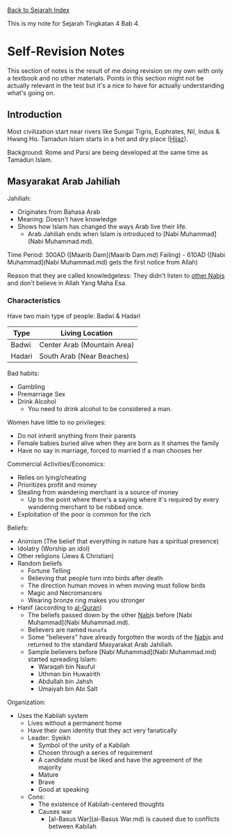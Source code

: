 [Back to Sejarah Index](/school/sejarah.md)

This is my note for Sejarah Tingkatan 4 Bab 4.

# Self-Revision Notes
This section of notes is the result of me doing revision on my own with only a textbook and no other materials.
Points in this section might not be actually relevant in the test but it's a nice to have for actually understanding what's going on.

## Introduction
Most civilization start near rivers like Sungai Tigris, Euphrates, Nil, Indus & Hwang Ho.
Tamadun Islam starts in a hot and dry place ([Hijaz](Hijaz.md)).

Background: Rome and Parsi are being developed at the same time as Tamadun Islam.

## Masyarakat Arab Jahiliah
Jahiliah:
- Originates from Bahasa Arab
- Meaning: Doesn't have knowledge
- Shows how Islam has changed the ways Arab live their life.
	- Arab Jahiliah ends when Islam is introduced to [Nabi Muhammad](Nabi Muhammad.md).

Time Period: 300AD ([Maarib Dam](Maarib Dam.md) Failing) - 610AD ([Nabi Muhammad](Nabi Muhammad.md) gets the first notice from Allah)

Reason that they are called knowledgeless: They didn't listen to [other Nabis](Nabi.md) and don't believe in Allah Yang Maha Esa.

### Characteristics
Have two main type of people: Badwi & Hadari

| Type   | Living Location             |
| ---    | ---                         |
| Badwi  | Center Arab (Mountain Area) |
| Hadari | South Arab (Near Beaches)   |

Bad habits:
- Gambling
- Premarriage Sex
- Drink Alcohol
	- You need to drink alcohol to be considered a man.

Women have little to no privileges:
- Do not inherit anything from their parents
- Female babies buried alive when they are born as it shames the family
- Have no say in marriage, forced to married if a man chooses her

Commercial Activities/Economics:
- Relies on lying/cheating
- Prioritizes profit and money
- Stealing from wandering merchant is a source of money
	- Up to the point where there's a saying where it's required by every wandering merchant to be robbed once.
- Exploitation of the poor is common for the rich

Beliefs:
- Animism (The belief that everything in nature has a spiritual presence)
- Idolatry (Worship an idol)
- Other religions (Jews & Christian)
- Random beliefs
	- Fortune Telling
	- Believing that people turn into birds after death
	- The direction human moves in when moving must follow birds
	- Magic and Necromancers
	- Wearing bronze ring makes you stronger
- Hanif (according to [al-Quran](al-Quran.md))
	- The beliefs passed down by the other [Nabi](Nabi.md)s before [Nabi Muhammad](Nabi Muhammad.md).
	- Believers are named `Hunafa`
	- Some "believers" have already forgotten the words of the [Nabi](Nabi.md)s and returned to the standard Masyarakat Arab Jahiliah.
	- Sample believers before [Nabi Muhammad](Nabi Muhammad.md) started spreading Islam:
		- Waraqah bin Nauful
		- Uthman bin Huwairith
		- Abdullah bin Jahsh
		- Umaiyah bin Abi Salt

Organization:
- Uses the Kabilah system
	- Lives without a permanent home
	- Have their own identity that they act very fanatically
	- Leader: Syeikh
		- Symbol of the unity of a Kabilah
		- Chosen through a series of requirement
		- A candidate must be liked and have the agreement of the majority
		- Mature
		- Brave
		- Good at speaking
	- Cons:
		- The existence of Kabilah-centered thoughts
		- Causes war
			- [al-Basus War](al-Basus War.md) is caused due to conflicts between Kabilah

